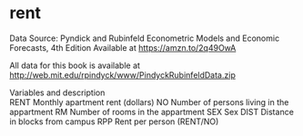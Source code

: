 # rent
Data Source:
Pyndick and Rubinfeld
Econometric Models and Economic Forecasts, 4th Edition
Available at https://amzn.to/2q49OwA

All data for this book is available at http://web.mit.edu/rpindyck/www/PindyckRubinfeldData.zip

Variables and description	
RENT	Monthly apartment rent (dollars)
NO	Number of persons living in the appartment
RM	Number of rooms in the appartment
SEX	Sex
DIST	Distance in blocks from campus
RPP	Rent per person (RENT/NO)
